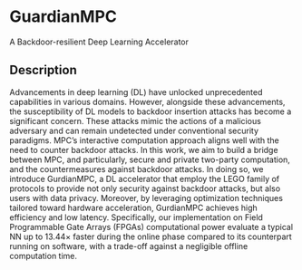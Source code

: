 # GuardianMPC
A Backdoor-resilient Deep Learning Accelerator
## Description
Advancements in deep learning (DL) have unlocked unprecedented capabilities in various
domains. However, alongside these advancements, the susceptibility of DL models to backdoor insertion
attacks has become a significant concern. These attacks mimic the actions of a malicious adversary and can
remain undetected under conventional security paradigms. MPC’s interactive computation approach aligns
well with the need to counter backdoor attacks. In this work, we aim to build a bridge between MPC, and
particularly, secure and private two-party computation, and the countermeasures against backdoor attacks.
In doing so, we introduce GurdianMPC, a DL accelerator that employ the LEGO family of protocols to
provide not only security against backdoor attacks, but also users with data privacy. Moreover, by leveraging
optimization techniques tailored toward hardware acceleration, GurdianMPC achieves high efficiency and
low latency. Specifically, our implementation on Field Programmable Gate Arrays (FPGAs) computational
power evaluate a typical NN up to 13.44× faster during the online phase compared to its counterpart running
on software, with a trade-off against a negligible offline computation time.
